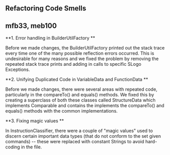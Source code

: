 ## Refactoring Code Smells
## mfb33, meb100

**1. Error handling in BuilderUtilFactory ** 

Before we made changes, the BuilderUtilFactory printed out the stack trace every time one of the many possible reflection errors occurred. This is undesirable for many reasons and we fixed the problem by removing the repeated stack trace prints and adding in calls to specific SLogo Exceptions. 

**2. Unifying Duplicated Code in VariableData and FunctionData ** 

Before we made changes, there were several areas with repeated code, particularly in the compareTo() and equals() methods. We fixed this by creating a superclass of both these classes called StructureData which implements Comparable and contains the implements the compareTo() and equals() methods with the common implementations.

**3. Fixing magic values ** 

In InstructionClassifier, there were a couple of "magic values" used to discern certain important data types (that do not conform to the set given commands) -- these were replaced with constant Strings to avoid hard-coding in the file. 


